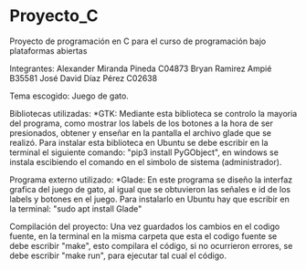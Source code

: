 # Proyecto_C
Proyecto de programación en C para el curso de programación bajo plataformas abiertas

Integrantes: Alexander Miranda Pineda C04873
             Bryan Ramirez Ampié B35581
             José David Díaz Pérez C02638

Tema escogido: Juego de gato.


Bibliotecas utilizadas:
    *GTK: Mediante esta biblioteca se controlo la mayoria del programa, como
    mostrar los labels de los botones a la hora de ser presionados, obtener y
    enseñar en la pantalla el archivo glade que se realizó. Para instalar esta
    biblioteca en Ubuntu se debe escribir en la terminal el siguiente comando:
    "pip3 install PyGObject", en windows se instala escibiendo el comando
    en el simbolo de sistema (administrador).

Programa externo utilizado:
    *Glade: En este programa se diseño la interfaz grafica del juego de gato,
    al igual que se obtuvieron las señales e id de los labels y botones en el
    juego. Para instalarlo en Ubuntu hay que escribir en la terminal:
    "sudo apt install Glade"


Compilación del proyecto:
    Una vez guardados los cambios en el codigo fuente, en la terminal en la
    misma carpeta que esta el codigo fuente se debe escribir "make", esto
    compilara el código, si no ocurrieron errores, se debe escribir "make run",
    para ejecutar tal cual el código.
